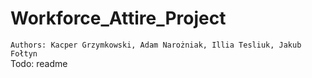 # Workforce_Attire_Project
`Authors: Kacper Grzymkowski, Adam Narożniak, Illia Tesliuk, Jakub Fołtyn`     
Todo: readme
